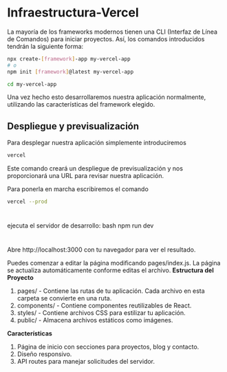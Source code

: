﻿# Infraestructura-Vercel
La mayoría de los frameworks modernos tienen una CLI (Interfaz de Línea de Comandos) para iniciar proyectos. Así, los comandos introducidos tendrán la siguiente forma:

```bash
npx create-[framework]-app my-vercel-app
# o
npm init [framework]@latest my-vercel-app

cd my-vercel-app
```

Una vez hecho esto desarrollaremos nuestra aplicación normalmente, utilizando las características del framework elegido.

## Despliegue y previsualización

Para desplegar nuestra aplicación simplemente introduciremos

```bash
vercel 
```

Este comando creará un despliegue de previsualización y nos proporcionará una URL para revisar nuestra aplicación.

Para ponerla en marcha escribiremos el comando

```bash
vercel --prod
```

#

ejecuta el servidor de desarrollo:
bash
npm run dev

# 

Abre http://localhost:3000 con tu navegador para ver el resultado.

Puedes comenzar a editar la página modificando pages/index.js. La página se actualiza automáticamente conforme editas el archivo.
**Estructura del Proyecto** 
1. pages/ - Contiene las rutas de tu aplicación. Cada archivo en esta carpeta se convierte en una ruta.
2. components/ - Contiene componentes reutilizables de React.
3. styles/ - Contiene archivos CSS para estilizar tu aplicación.
4. public/ - Almacena archivos estáticos como imágenes.

**Características**
1. Página de inicio con secciones para proyectos, blog y contacto.
2. Diseño responsivo.
3. API routes para manejar solicitudes del servidor.
